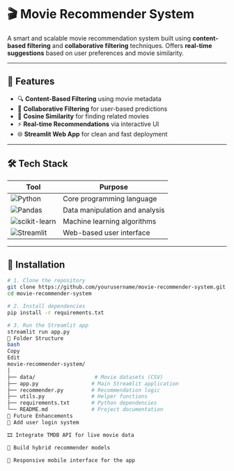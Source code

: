 # 🎬 Movie Recommender System

A smart and scalable movie recommendation system built using **content-based filtering** and **collaborative filtering** techniques. Offers **real-time suggestions** based on user preferences and movie similarity.

---

## 🚀 Features

- 🔍 **Content-Based Filtering** using movie metadata  
- 👥 **Collaborative Filtering** for user-based predictions  
- 📐 **Cosine Similarity** for finding related movies  
- ⚡ **Real-time Recommendations** via interactive UI  
- 🌐 **Streamlit Web App** for clean and fast deployment  

---

## 🛠️ Tech Stack

| Tool        | Purpose                         |
|-------------|----------------------------------|
| ![Python](https://img.shields.io/badge/Python-3776AB?style=for-the-badge&logo=python&logoColor=white)        | Core programming language       |
| ![Pandas](https://img.shields.io/badge/Pandas-150458?style=for-the-badge&logo=pandas&logoColor=white)        | Data manipulation and analysis  |
| ![scikit-learn](https://img.shields.io/badge/Scikit--Learn-F7931E?style=for-the-badge&logo=scikit-learn&logoColor=white) | Machine learning algorithms     |
| ![Streamlit](https://img.shields.io/badge/Streamlit-FF4B4B?style=for-the-badge&logo=streamlit&logoColor=white) | Web-based user interface        |

---

## 🧩 Installation

```bash
# 1. Clone the repository
git clone https://github.com/yourusername/movie-recommender-system.git
cd movie-recommender-system

# 2. Install dependencies
pip install -r requirements.txt

# 3. Run the Streamlit app
streamlit run app.py
📁 Folder Structure
bash
Copy
Edit
movie-recommender-system/
│
├── data/                   # Movie datasets (CSV)
├── app.py                 # Main Streamlit application
├── recommender.py         # Recommendation logic
├── utils.py               # Helper functions
├── requirements.txt       # Python dependencies
└── README.md              # Project documentation
🔮 Future Enhancements
🔐 Add user login system

🎞️ Integrate TMDB API for live movie data

🤖 Build hybrid recommender models

📱 Responsive mobile interface for the app

